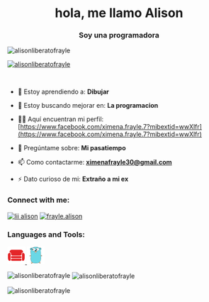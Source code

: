 <h1 align="center">hola, me llamo Alison</h1>
<h3 align="center">Soy una programadora</h3>

<p align="left"> <img src="https://komarev.com/ghpvc/?username=alisonliberatofrayle&label=Profile%20views&color=0e75b6&style=flat" alt="alisonliberatofrayle" /> </p>

<p align="left"> <a href="https://github.com/ryo-ma/github-profile-trophy"><img src="https://github-profile-trophy.vercel.app/?username=alisonliberatofrayle" alt="alisonliberatofrayle" /></a> </p>

<p align="left"> <a href="https://twitter.com/" target="blank"><img src="https://img.shields.io/twitter/follow/?logo=twitter&style=for-the-badge" alt="" /></a> </p>

- 🌱 Estoy aprendiendo a: **Dibujar**

- 🤝 Estoy buscando mejorar en: **La programacion**

- 👨‍💻 Aquí encuentran mi perfil: [https://www.facebook.com/ximena.frayle.7?mibextid=wwXlfr](https://www.facebook.com/ximena.frayle.7?mibextid=wwXlfr)

- 💬 Pregúntame sobre: **Mi pasatiempo**

- 📫 Como contactarme: **ximenafrayle30@gmail.com**

- ⚡ Dato curioso de mi: **Extraño a mi ex**

<h3 align="left">Connect with me:</h3>
<p align="left">
<a href="https://fb.com/lii alison" target="blank"><img align="center" src="https://raw.githubusercontent.com/rahuldkjain/github-profile-readme-generator/master/src/images/icons/Social/facebook.svg" alt="lii alison" height="30" width="40" /></a>
<a href="https://instagram.com/frayle.alison" target="blank"><img align="center" src="https://raw.githubusercontent.com/rahuldkjain/github-profile-readme-generator/master/src/images/icons/Social/instagram.svg" alt="frayle.alison" height="30" width="40" /></a>
</p>

<h3 align="left">Languages and Tools:</h3>
<p align="left"> <a href="https://couchdb.apache.org/" target="_blank" rel="noreferrer"> <img src="https://raw.githubusercontent.com/devicons/devicon/0d6c64dbbf311879f7d563bfc3ccf559f9ed111c/icons/couchdb/couchdb-original.svg" alt="couchdb" width="40" height="40"/> </a> <a href="https://golang.org" target="_blank" rel="noreferrer"> <img src="https://raw.githubusercontent.com/devicons/devicon/master/icons/go/go-original.svg" alt="go" width="40" height="40"/> </a> </p>

<p><img align="left" src="https://github-readme-stats.vercel.app/api/top-langs?username=alisonliberatofrayle&show_icons=true&locale=en&layout=compact" alt="alisonliberatofrayle" /></p>

<p>&nbsp;<img align="center" src="https://github-readme-stats.vercel.app/api?username=alisonliberatofrayle&show_icons=true&locale=en" alt="alisonliberatofrayle" /></p>

<p><img align="center" src="https://github-readme-streak-stats.herokuapp.com/?user=alisonliberatofrayle&" alt="alisonliberatofrayle" /></p>
